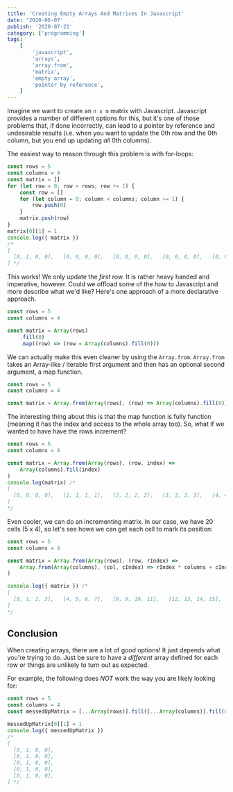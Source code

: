 ```yaml
---
title: 'Creating Empty Arrays And Matrices In Javascript'
date: '2020-06-07'
publish: '2020-07-21'
category: ['programming']
tags:
    [
        'javascript',
        'arrays',
        'array.from',
        'matrix',
        'empty array',
        'pointer by reference',
    ]
---
```


Imagine we want to create an `n x m` matrix with Javascript. Javascript provides a number of different options for this, but it's one of those problems that, if done incorrectly, can lead to a pointer by reference and undesirable results (i.e. when you want to update the 0th row and the 0th column, but you end up updating _all_ 0th columns).

The easiest way to reason through this problem is with for-loops:

```javascript:title=createArrays.js
const rows = 5
const columns = 4
const matrix = []
for (let row = 0; row < rows; row += 1) {
    const row = []
    for (let column = 0; column < columns; column += 1) {
        row.push(0)
    }
    matrix.push(row)
}
matrix[0][1] = 1
console.log({ matrix })
/*
[
  [0, 1, 0, 0],   [0, 0, 0, 0],   [0, 0, 0, 0],   [0, 0, 0, 0],   [0, 0, 0, 0],
] */
```

This works! We only update the _first_ row. It is rather heavy handed and imperative, however. Could we offload some of the _how_ to Javascript and more describe what we'd like? Here's one approach of a more declarative approach.

```javascript:title=improvedCreateArrays.js
const rows = 5
const columns = 4

const matrix = Array(rows)
    .fill(0)
    .map((row) => (row = Array(columns).fill(0)))
```

We can actually make this even cleaner by using the `Array.from`. `Array.from` takes an Array-like / iterable first argument and then has an optional second argument, a map function.

```javascript:title=declarativelyCreateArray.js
const rows = 5
const columns = 4

const matrix = Array.from(Array(rows), (row) => Array(columns).fill(0))
```

The interesting thing about this is that the map function is fully function (meaning it has the index and access to the whole array too). So, what if we wanted to have have the rows increment?

```javascript:title=declarativelyCreateArray.js
const rows = 5
const columns = 4

const matrix = Array.from(Array(rows), (row, index) =>
    Array(columns).fill(index)
)
console.log(matrix) /*
[
  [0, 0, 0, 0],   [1, 1, 1, 1],   [2, 2, 2, 2],   [3, 3, 3, 3],   [4, 4, 4, 4],
]
*/
```

Even cooler, we can do an incrementing matrix. In our case, we have 20 cells (5 x 4), so let's see howe we can get each cell to mark its position:

```javascript:title=fancyCreateArray.js
const rows = 5
const columns = 4

const matrix = Array.from(Array(rows), (row, rIndex) =>
    Array.from(Array(columns), (col, cIndex) => rIndex * columns + cIndex)
)

console.log({ matrix }) /*
[
  [0, 1, 2, 3],   [4, 5, 6, 7],   [8, 9, 10, 11],   [12, 13, 14, 15],   [16, 17, 18, 19],
]
*/
```

## Conclusion

When creating arrays, there are a lot of good options! It just depends what you're trying to do. Just be sure to have a _different_ array defined for each row or things are unlikely to turn out as expected.

For example, the following does _NOT_ work the way you are likely looking for:

```javascript:title=doNotCreateArraysLikeThis.js
const rows = 5
const columns = 4
const messedUpMatrix = [...Array(rows)].fill([...Array(columns)].fill(0))

messedUpMatrix[0][1] = 1
console.log({ messedUpMatrix })
/*
[
  [0, 1, 0, 0],
  [0, 1, 0, 0],
  [0, 1, 0, 0],
  [0, 1, 0, 0],
  [0, 1, 0, 0],
] */
```

